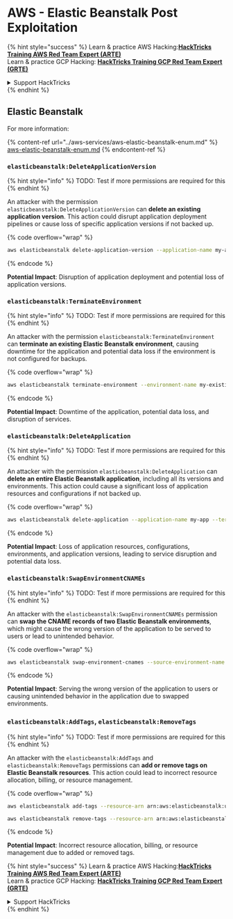 # AWS - Elastic Beanstalk Post Exploitation

{% hint style="success" %}
Learn & practice AWS Hacking:<img src="../../../.gitbook/assets/image (1) (1).png" alt="" data-size="line">[**HackTricks Training AWS Red Team Expert (ARTE)**](https://training.hacktricks.xyz/courses/arte)<img src="../../../.gitbook/assets/image (1) (1).png" alt="" data-size="line">\
Learn & practice GCP Hacking: <img src="../../../.gitbook/assets/image (2).png" alt="" data-size="line">[**HackTricks Training GCP Red Team Expert (GRTE)**<img src="../../../.gitbook/assets/image (2).png" alt="" data-size="line">](https://training.hacktricks.xyz/courses/grte)

<details>

<summary>Support HackTricks</summary>

* Check the [**subscription plans**](https://github.com/sponsors/carlospolop)!
* **Join the** 💬 [**Discord group**](https://discord.gg/hRep4RUj7f) or the [**telegram group**](https://t.me/peass) or **follow** us on **Twitter** 🐦 [**@hacktricks\_live**](https://twitter.com/hacktricks\_live)**.**
* **Share hacking tricks by submitting PRs to the** [**HackTricks**](https://github.com/carlospolop/hacktricks) and [**HackTricks Cloud**](https://github.com/carlospolop/hacktricks-cloud) github repos.

</details>
{% endhint %}

## Elastic Beanstalk

For more information:

{% content-ref url="../aws-services/aws-elastic-beanstalk-enum.md" %}
[aws-elastic-beanstalk-enum.md](../aws-services/aws-elastic-beanstalk-enum.md)
{% endcontent-ref %}

### `elasticbeanstalk:DeleteApplicationVersion`

{% hint style="info" %}
TODO: Test if more permissions are required for this
{% endhint %}

An attacker with the permission `elasticbeanstalk:DeleteApplicationVersion` can **delete an existing application version**. This action could disrupt application deployment pipelines or cause loss of specific application versions if not backed up.

{% code overflow="wrap" %}
```bash
aws elasticbeanstalk delete-application-version --application-name my-app --version-label my-version
```
{% endcode %}

**Potential Impact**: Disruption of application deployment and potential loss of application versions.

### `elasticbeanstalk:TerminateEnvironment`

{% hint style="info" %}
TODO: Test if more permissions are required for this
{% endhint %}

An attacker with the permission `elasticbeanstalk:TerminateEnvironment` can **terminate an existing Elastic Beanstalk environment**, causing downtime for the application and potential data loss if the environment is not configured for backups.

{% code overflow="wrap" %}
```bash
aws elasticbeanstalk terminate-environment --environment-name my-existing-env
```
{% endcode %}

**Potential Impact**: Downtime of the application, potential data loss, and disruption of services.

### `elasticbeanstalk:DeleteApplication`

{% hint style="info" %}
TODO: Test if more permissions are required for this
{% endhint %}

An attacker with the permission `elasticbeanstalk:DeleteApplication` can **delete an entire Elastic Beanstalk application**, including all its versions and environments. This action could cause a significant loss of application resources and configurations if not backed up.

{% code overflow="wrap" %}
```bash
aws elasticbeanstalk delete-application --application-name my-app --terminate-env-by-force
```
{% endcode %}

**Potential Impact**: Loss of application resources, configurations, environments, and application versions, leading to service disruption and potential data loss.

### `elasticbeanstalk:SwapEnvironmentCNAMEs`

{% hint style="info" %}
TODO: Test if more permissions are required for this
{% endhint %}

An attacker with the `elasticbeanstalk:SwapEnvironmentCNAMEs` permission can **swap the CNAME records of two Elastic Beanstalk environments**, which might cause the wrong version of the application to be served to users or lead to unintended behavior.

{% code overflow="wrap" %}
```bash
aws elasticbeanstalk swap-environment-cnames --source-environment-name my-env-1 --destination-environment-name my-env-2
```
{% endcode %}

**Potential Impact**: Serving the wrong version of the application to users or causing unintended behavior in the application due to swapped environments.

### `elasticbeanstalk:AddTags`, `elasticbeanstalk:RemoveTags`

{% hint style="info" %}
TODO: Test if more permissions are required for this
{% endhint %}

An attacker with the `elasticbeanstalk:AddTags` and `elasticbeanstalk:RemoveTags` permissions can **add or remove tags on Elastic Beanstalk resources**. This action could lead to incorrect resource allocation, billing, or resource management.

{% code overflow="wrap" %}
```bash
aws elasticbeanstalk add-tags --resource-arn arn:aws:elasticbeanstalk:us-west-2:123456789012:environment/my-app/my-env --tags Key=MaliciousTag,Value=1

aws elasticbeanstalk remove-tags --resource-arn arn:aws:elasticbeanstalk:us-west-2:123456789012:environment/my-app/my-env --tag-keys MaliciousTag
```
{% endcode %}

**Potential Impact**: Incorrect resource allocation, billing, or resource management due to added or removed tags.

{% hint style="success" %}
Learn & practice AWS Hacking:<img src="../../../.gitbook/assets/image (1) (1).png" alt="" data-size="line">[**HackTricks Training AWS Red Team Expert (ARTE)**](https://training.hacktricks.xyz/courses/arte)<img src="../../../.gitbook/assets/image (1) (1).png" alt="" data-size="line">\
Learn & practice GCP Hacking: <img src="../../../.gitbook/assets/image (2).png" alt="" data-size="line">[**HackTricks Training GCP Red Team Expert (GRTE)**<img src="../../../.gitbook/assets/image (2).png" alt="" data-size="line">](https://training.hacktricks.xyz/courses/grte)

<details>

<summary>Support HackTricks</summary>

* Check the [**subscription plans**](https://github.com/sponsors/carlospolop)!
* **Join the** 💬 [**Discord group**](https://discord.gg/hRep4RUj7f) or the [**telegram group**](https://t.me/peass) or **follow** us on **Twitter** 🐦 [**@hacktricks\_live**](https://twitter.com/hacktricks\_live)**.**
* **Share hacking tricks by submitting PRs to the** [**HackTricks**](https://github.com/carlospolop/hacktricks) and [**HackTricks Cloud**](https://github.com/carlospolop/hacktricks-cloud) github repos.

</details>
{% endhint %}
